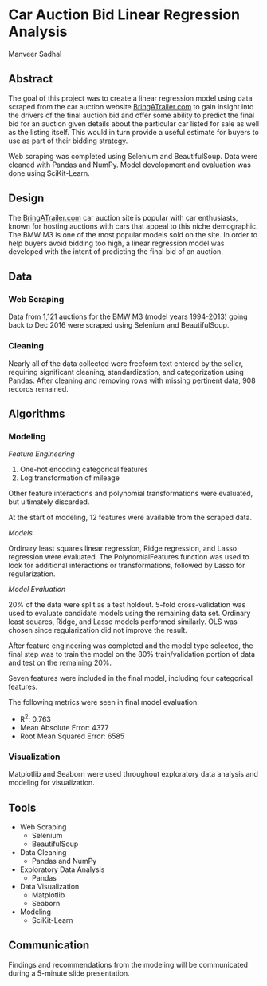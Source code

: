 # Car Auction Bid Linear Regression Analysis

Manveer Sadhal


## Abstract
The goal of this project was to create a linear regression model using data scraped from the car auction website [BringATrailer.com](https://bringatrailer.com/) to gain insight into the drivers of the final auction bid and offer some ability to predict the final bid for an auction given details about the particular car listed for sale as well as the listing itself. This would in turn provide a useful estimate for buyers to use as part of their bidding strategy.

Web scraping was completed using Selenium and BeautifulSoup. Data were cleaned with Pandas and NumPy. Model development and evaluation was done using SciKit-Learn.


## Design
The [BringATrailer.com](https://bringatrailer.com/) car auction site is popular with car enthusiasts, known for hosting auctions with cars that appeal to this niche demographic. The BMW M3 is one of the most popular models sold on the site. In order to help buyers avoid bidding too high, a linear regression model was developed with the intent of predicting the final bid of an auction.


## Data
### Web Scraping
Data from 1,121 auctions for the BMW M3 (model years 1994-2013) going back to Dec 2016 were scraped using Selenium and BeautifulSoup. 

### Cleaning
Nearly all of the data collected were freeform text entered by the seller, requiring significant cleaning, standardization, and categorization using Pandas. After cleaning and removing rows with missing pertinent data, 908 records remained.


## Algorithms
### Modeling
*Feature Engineering*

1. One-hot encoding categorical features
2. Log transformation of mileage

Other feature interactions and polynomial transformations were evaluated, but ultimately discarded.

At the start of modeling, 12 features were available from the scraped data.

*Models*

Ordinary least squares linear regression, Ridge regression, and Lasso regression were evaluated. The PolynomialFeatures function was used to look for additional interactions or transformations, followed by Lasso for regularization.

*Model Evaluation*

20% of the data were split as a test holdout. 5-fold cross-validation was used to evaluate candidate models using the remaining data set. Ordinary least squares, Ridge, and Lasso models performed similarly. OLS was chosen since regularization did not improve the result.

After feature engineering was completed and the model type selected, the final step was to train the model on the 80% train/validation portion of data and test on the remaining 20%.

Seven features were included in the final model, including four categorical features.

The following metrics were seen in final model evaluation:
- R<sup>2</sup>: 0.763
- Mean Absolute Error: 4377
- Root Mean Squared Error: 6585

### Visualization
Matplotlib and Seaborn were used throughout exploratory data analysis and modeling for visualization.


## Tools
- Web Scraping
    - Selenium
    - BeautifulSoup
- Data Cleaning
    - Pandas and NumPy
- Exploratory Data Analysis
    - Pandas
- Data Visualization
    - Matplotlib
    - Seaborn
- Modeling
    - SciKit-Learn


## Communication
Findings and recommendations from the modeling will be communicated during a 5-minute slide presentation.
